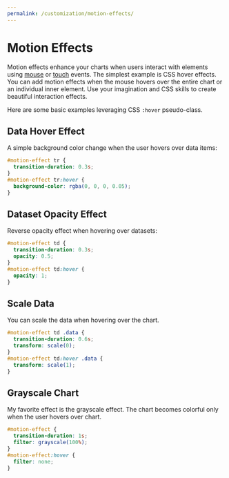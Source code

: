 ```yaml
---
permalink: /customization/motion-effects/
---
```


# Motion Effects

Motion effects enhance your charts when users interact with elements using [mouse](https://developer.mozilla.org/en-US/docs/Web/CSS/:hover) or [touch](https://developer.mozilla.org/en-US/docs/Web/CSS/touch-action) events. The simplest example is CSS hover effects. You can add motion effects when the mouse hovers over the entire chart or an individual inner element. Use your imagination and CSS skills to create beautiful interaction effects.

Here are some basic examples leveraging CSS `:hover` pseudo-class.

## Data Hover Effect

A simple background color change when the user hovers over data items:

```css
#motion-effect tr {
  transition-duration: 0.3s;
}
#motion-effect tr:hover {
  background-color: rgba(0, 0, 0, 0.05);
}
```

<code-example code-example-id="motion-effect-example-1">
<template v-slot:css-code>
#motion-effect-example-1 {
  height: 200px;
  max-width: 300px;
  margin: 0 auto;
}
#motion-effect-example-1 tr {
  transition-duration: 0.3s;
}
#motion-effect-example-1 tr:hover {
  background-color: rgba(0, 0, 0, 0.05);
}
</template>
<template v-slot:html-code>
<table class="charts-css column show-primary-axis show-5-secondary-axes data-spacing-5 hide-data" id="motion-effect-example-1">

  <caption> Motion Effect Example #1 </caption>

  <thead>
    <tr>
      <th scope="col"> Year </th>
      <th scope="col"> Progress </th>
    </tr>
  </thead>

  <tbody>
    <tr>
      <th scope="row"> 2016 </th>
      <td style="--size: 0.2"> <span class="data"> 20 </span> </td>
    </tr>
    <tr>
      <th scope="row"> 2017 </th>
      <td style="--size: 0.4"> <span class="data"> 40 </span> </td>
    </tr>
    <tr>
      <th scope="row"> 2018 </th>
      <td style="--size: 0.6"> <span class="data"> 60 </span> </td>
    </tr>
    <tr>
      <th scope="row"> 2019 </th>
      <td style="--size: 0.4"> <span class="data"> 40 </span> </td>
    </tr>
    <tr>
      <th scope="row"> 2020 </th>
      <td style="--size: 0.2"> <span class="data"> 20 </span> </td>
    </tr>
  </tbody>

</table>
</template>
</code-example>

## Dataset Opacity Effect

Reverse opacity effect when hovering over datasets:

```css
#motion-effect td {
  transition-duration: 0.3s;
  opacity: 0.5;
}
#motion-effect td:hover {
  opacity: 1;
}
```

<code-example code-example-id="motion-effect-example-2">
<template v-slot:css-code>
#motion-effect-example-2 {
  height: 200px;
  max-width: 500px;
  margin: 0 auto;
}
#motion-effect-example-2 td {
  transition-duration: 0.3s;
  opacity: 0.5;
}
#motion-effect-example-2 td:hover {
  opacity: 1;
}
</template>
<template v-slot:html-code>
<table class="charts-css column multiple show-primary-axis show-data-axes data-spacing-20 hide-data" id="motion-effect-example-2">

  <caption> Motion Effect Example #2 </caption>

  <thead>
    <tr>
      <th scope="col"> Year </th>
      <th scope="col"> Progress 1 </th>
      <th scope="col"> Progress 2 </th>
      <th scope="col"> Progress 3 </th>
      <th scope="col"> Progress 4 </th>
      <th scope="col"> Progress 5 </th>
    </tr>
  </thead>

  <tbody>
    <tr>
      <th scope="row"> 2010 </th>
      <td style="--size: 0.2;"> <span class="data"> 20 </span> </td>
      <td style="--size: 0.5;"> <span class="data"> 50 </span> </td>
      <td style="--size: 1.0;"> <span class="data"> 100 </span> </td>
      <td style="--size: 0.7;"> <span class="data"> 70 </span> </td>
      <td style="--size: 0.4;"> <span class="data"> 40 </span> </td>
    </tr>
    <tr>
      <th scope="row"> 2020 </th>
      <td style="--size: 0.9;"> <span class="data"> 90 </span> </td>
      <td style="--size: 0.6;"> <span class="data"> 60 </span> </td>
      <td style="--size: 0.4;"> <span class="data"> 40 </span> </td>
      <td style="--size: 0.7;"> <span class="data"> 70 </span> </td>
      <td style="--size: 1.0;"> <span class="data"> 100 </span> </td>
    </tr>
  </tbody>

</table>
</template>
</code-example>

## Scale Data

You can scale the data when hovering over the chart.

```css
#motion-effect td .data {
  transition-duration: 0.6s;
  transform: scale(0);
}
#motion-effect td:hover .data {
  transform: scale(1);
}
```

<code-example code-example-id="motion-effect-example-3">
<template v-slot:css-code>
#motion-effect-example-3 {
  height: 200px;
  max-width: 300px;
  margin: 0 auto;
}
#motion-effect-example-3 td .data {
  transition-duration: 0.6s;
  transform: scale(0);
}
#motion-effect-example-3 td:hover .data {
  transform: scale(1);
}
</template>
<template v-slot:html-code>
<table class="charts-css column show-primary-axis show-5-secondary-axes data-spacing-5" id="motion-effect-example-3">

  <caption> Motion Effect Example #3 </caption>

  <thead>
    <tr>
      <th scope="col"> Year </th>
      <th scope="col"> Progress </th>
    </tr>
  </thead>

  <tbody>
    <tr>
      <th scope="row"> 2016 </th>
      <td style="--size: 0.2"> <span class="data"> 20 </span> </td>
    </tr>
    <tr>
      <th scope="row"> 2017 </th>
      <td style="--size: 0.4"> <span class="data"> 40 </span> </td>
    </tr>
    <tr>
      <th scope="row"> 2018 </th>
      <td style="--size: 0.6"> <span class="data"> 60 </span> </td>
    </tr>
    <tr>
      <th scope="row"> 2019 </th>
      <td style="--size: 0.8"> <span class="data"> 80 </span> </td>
    </tr>
    <tr>
      <th scope="row"> 2020 </th>
      <td style="--size: 1.0"> <span class="data"> 100 </span> </td>
    </tr>
  </tbody>

</table>
</template>
</code-example>

## Grayscale Chart


My favorite effect is the grayscale effect. The chart becomes colorful only when the user hovers over chart.

```css
#motion-effect {
  transition-duration: 1s;
  filter: grayscale(100%);
}
#motion-effect:hover {
  filter: none;
}
```

<code-example code-example-id="motion-effect-example-4">
<template v-slot:css-code>
#motion-effect-example-4 {
  height: 200px;
  max-width: 300px;
  margin: 0 auto;
  transition-duration: 1s;
  filter: grayscale(100%);
}
#motion-effect-example-4:hover {
  filter: none;
}
</template>
<template v-slot:html-code>
<table class="charts-css column show-primary-axis show-5-secondary-axes data-spacing-10 hide-data" id="motion-effect-example-4">

  <caption> Motion Effect Example #4 </caption>

  <thead>
    <tr>
      <th scope="col"> Year </th>
      <th scope="col"> Progress </th>
    </tr>
  </thead>

  <tbody>
    <tr>
      <th scope="row"> 2016 </th>
      <td style="--size: 0.2"> <span class="data"> 20 </span> </td>
    </tr>
    <tr>
      <th scope="row"> 2017 </th>
      <td style="--size: 0.4"> <span class="data"> 40 </span> </td>
    </tr>
    <tr>
      <th scope="row"> 2018 </th>
      <td style="--size: 0.6"> <span class="data"> 60 </span> </td>
    </tr>
    <tr>
      <th scope="row"> 2019 </th>
      <td style="--size: 0.8"> <span class="data"> 80 </span> </td>
    </tr>
    <tr>
      <th scope="row"> 2020 </th>
      <td style="--size: 1.0"> <span class="data"> 100 </span> </td>
    </tr>
  </tbody>

</table>
</template>
</code-example>
